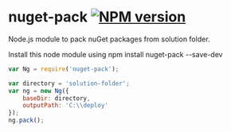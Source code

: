 ﻿# nuget-pack [![NPM version](https://badge.fury.io/js/nuget-pack.png)](http://badge.fury.io/js/nuget-pack)
Node.js module to pack nuGet packages from solution folder.

Install this node module using npm install nuget-pack --save-dev

```javascript
var Ng = require('nuget-pack');

var directory = 'solution-folder';
var ng = new Ng({
    baseDir: directory,
    outputPath: 'C:\\deploy'
});
ng.pack();
```
